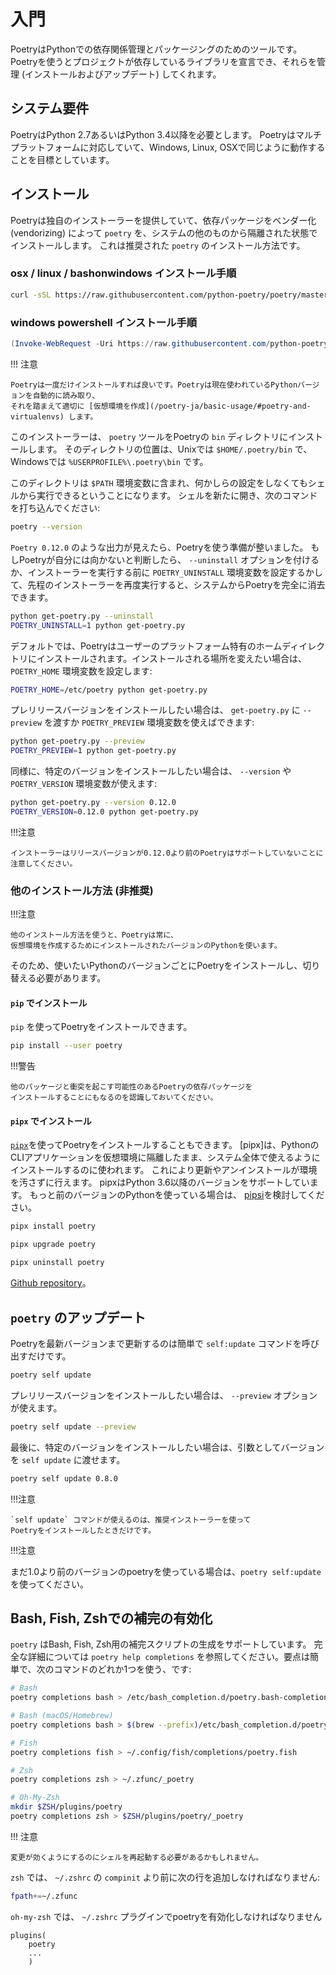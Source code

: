 # 入門

PoetryはPythonでの依存関係管理とパッケージングのためのツールです。
Poetryを使うとプロジェクトが依存しているライブラリを宣言でき、それらを管理 (インストールおよびアップデート) してくれます。


## システム要件

PoetryはPython 2.7あるいはPython 3.4以降を必要とします。
Poetryはマルチプラットフォームに対応していて、Windows, Linux, OSXで同じように動作することを目標としています。


## インストール

Poetryは独自のインストーラーを提供していて、依存パッケージをベンダー化 (vendorizing) によって `poetry`
を、システムの他のものから隔離された状態でインストールします。
これは推奨された `poetry` のインストール方法です。

### osx / linux / bashonwindows インストール手順
```bash
curl -sSL https://raw.githubusercontent.com/python-poetry/poetry/master/get-poetry.py | python
```
### windows powershell インストール手順
```powershell
(Invoke-WebRequest -Uri https://raw.githubusercontent.com/python-poetry/poetry/master/get-poetry.py -UseBasicParsing).Content | python
```

!!! 注意

    Poetryは一度だけインストールすれば良いです。Poetryは現在使われているPythonバージョンを自動的に読み取り、
    それを踏まえて適切に [仮想環境を作成](/poetry-ja/basic-usage/#poetry-and-virtualenvs) します。

このインストーラーは、 `poetry` ツールをPoetryの `bin` ディレクトリにインストールします。
そのディレクトリの位置は、Unixでは `$HOME/.poetry/bin` で、Windowsでは
`%USERPROFILE%\.poetry\bin` です。

このディレクトリは `$PATH` 環境変数に含まれ、何かしらの設定をしなくてもシェルから実行できるということになります。
シェルを新たに開き、次のコマンドを打ち込んでください:

```bash
poetry --version
```

`Poetry 0.12.0` のような出力が見えたら、Poetryを使う準備が整いました。
もしPoetryが自分には向かないと判断したら、 `--uninstall` オプションを付けるか、インストーラーを実行する前に
`POETRY_UNINSTALL` 環境変数を設定するかして、先程のインストーラーを再度実行すると、システムからPoetryを完全に消去できます。

```bash
python get-poetry.py --uninstall
POETRY_UNINSTALL=1 python get-poetry.py
```

デフォルトでは、Poetryはユーザーのプラットフォーム特有のホームディイレクトリにインストールされます。インストールされる場所を変えたい場合は、`POETRY_HOME`
環境変数を設定します:

```bash
POETRY_HOME=/etc/poetry python get-poetry.py
```

プレリリースバージョンをインストールしたい場合は、 `get-poetry.py` に `--preview` を渡すか
`POETRY_PREVIEW` 環境変数を使えばできます:

```bash
python get-poetry.py --preview
POETRY_PREVIEW=1 python get-poetry.py
```

同様に、特定のバージョンをインストールしたい場合は、 `--version` や `POETRY_VERSION` 環境変数が使えます:

```bash
python get-poetry.py --version 0.12.0
POETRY_VERSION=0.12.0 python get-poetry.py
```

!!!注意

    インストーラーはリリースバージョンが0.12.0より前のPoetryはサポートしていないことに注意してください。

### 他のインストール方法 (非推奨)

!!!注意

    他のインストール方法を使うと、Poetryは常に、
    仮想環境を作成するためにインストールされたバージョンのPythonを使います。

そのため、使いたいPythonのバージョンごとにPoetryをインストールし、切り替える必要があります。

#### `pip` でインストール

`pip` を使ってPoetryをインストールできます。

```bash
pip install --user poetry
```

!!!警告

    他のパッケージと衝突を起こす可能性のあるPoetryの依存パッケージを
    インストールすることにもなるのを認識しておいてください。

#### `pipx` でインストール

[`pipx`](https://github.com/cs01/pipx)を使ってPoetryをインストールすることもできます。
[pipx]は、PythonのCLIアプリケーションを仮想環境に隔離したまま、システム全体で使えるようにインストールするのに使われます。
これにより更新やアンインストールが環境を汚さずに行えます。
pipxはPython 3.6以降のバージョンをサポートしています。
もっと前のバージョンのPythonを使っている場合は、
[pipsi](https://github.com/mitsuhiko/pipsi)を検討してください。

```bash
pipx install poetry
```

```bash
pipx upgrade poetry
```

```bash
pipx uninstall poetry
```

[Github repository](https://github.com/cs01/pipx)。


## `poetry` のアップデート

Poetryを最新バージョンまで更新するのは簡単で `self:update` コマンドを呼び出すだけです。

```bash
poetry self update
```

プレリリースバージョンをインストールしたい場合は、 `--preview` オプションが使えます。

```bash
poetry self update --preview
```

最後に、特定のバージョンをインストールしたい場合は、引数としてバージョンを `self update` に渡せます。

```bash
poetry self update 0.8.0
```

!!!注意

    `self update` コマンドが使えるのは、推奨インストーラーを使って
    Poetryをインストールしたときだけです。

!!!注意

まだ1.0より前のバージョンのpoetryを使っている場合は、`poetry self:update`を使ってください。


## Bash, Fish, Zshでの補完の有効化

`poetry` はBash, Fish, Zsh用の補完スクリプトの生成をサポートしています。
完全な詳細については `poetry help completions` を参照してください。要点は簡単で、次のコマンドのどれか1つを使う、です:


```bash
# Bash
poetry completions bash > /etc/bash_completion.d/poetry.bash-completion

# Bash (macOS/Homebrew)
poetry completions bash > $(brew --prefix)/etc/bash_completion.d/poetry.bash-completion

# Fish
poetry completions fish > ~/.config/fish/completions/poetry.fish

# Zsh
poetry completions zsh > ~/.zfunc/_poetry

# Oh-My-Zsh
mkdir $ZSH/plugins/poetry
poetry completions zsh > $ZSH/plugins/poetry/_poetry

```

!!! 注意

    変更が効くようにするのにシェルを再起動する必要があるかもしれません。

`zsh` では、 `~/.zshrc` の `compinit` より前に次の行を追加しなければなりません:

```bash
fpath+=~/.zfunc
```

`oh-my-zsh` では、 `~/.zshrc` プラグインでpoetryを有効化しなければなりません

```
plugins(
	poetry
	...
	)
```
